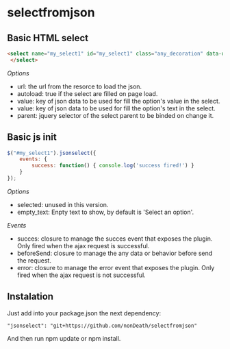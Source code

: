 # selectfromjson

## Basic HTML select

```HTML
<select name="my_select1" id="my_select1" class="any_decoration" data-url="resouce-uri" data-autoload="true" data-value="id" data-text="nombre">
 </select>
```
*Options*

- url: the url from the resorce to load the json.
- autoload: true if the select are filled on page load.
- value: key of json data to be used for fill the option's value in the select.
- value: key of json data to be used for fill the option's text in the select.
- parent: jquery selector of the select parent to be binded on change it.

## Basic js init

```js
$("#my_select1").jsonselect({
    events: {
        success: function() { console.log('success fired!') }
    }
});
```

*Options*

- selected: unused in this version.
- empty_text: Enpty text to show, by default is 'Select an option'.

*Events*

- succes: closure to manage the succes event that exposes the plugin. Only fired when the ajax request is successful.
- beforeSend: closure to manage the any data or behavior before send the request.
- error: closure to manage the error event that exposes the plugin. Only fired when the ajax request is not successful.

## Instalation

Just add into your package.json the next dependency:

```
"jsonselect": "git+https://github.com/nonDeath/selectfromjson"
```

And then run npm update or npm install.